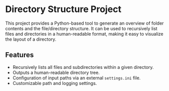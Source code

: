 # Directory Structure Project

This project provides a Python-based tool to generate an overview of folder contents and the file/directory structure. It can be used to recursively list files and directories in a human-readable format, making it easy to visualize the layout of a directory.

## Features

- Recursively lists all files and subdirectories within a given directory.
- Outputs a human-readable directory tree.
- Configuration of input paths via an external `settings.ini` file.
- Customizable path and logging settings.

